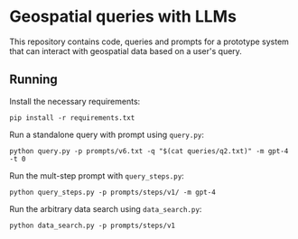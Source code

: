 # Geospatial queries with LLMs

This repository contains code, queries and prompts for a prototype
system that can interact with geospatial data based on a user's query.


## Running
Install the necessary requirements:
```
pip install -r requirements.txt
```

Run a standalone query with prompt using `query.py`:
```
python query.py -p prompts/v6.txt -q "$(cat queries/q2.txt)" -m gpt-4 -t 0
```

Run the mult-step prompt with `query_steps.py`:
```
python query_steps.py -p prompts/steps/v1/ -m gpt-4
```

Run the arbitrary data search using `data_search.py`:
```
python data_search.py -p prompts/steps/v1
```
